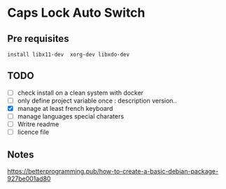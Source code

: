 # Caps Lock Auto Switch

## Pre requisites

```
install libx11-dev  xorg-dev libxdo-dev
```

## TODO

- [ ] check install on a clean system with docker
- [ ] only define project variable once : description version..
- [x] manage at least french keyboard
- [ ] manage languages special charaters
- [ ] Writre readme
- [ ] licence file

## Notes

https://betterprogramming.pub/how-to-create-a-basic-debian-package-927be001ad80
